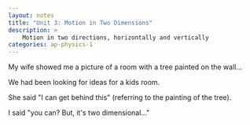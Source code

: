 ```yaml
---
layout: notes
title: "Unit 3: Motion in Two Dimensions"
description: >
    Motion in two directions, horizontally and vertically
categories: ap-physics-1
---
```


My wife showed me a picture of a room with a tree painted on the wall...

We had been looking for ideas for a kids room.

She said "I can get behind this" (referring to the painting of the tree).

I said "you can? But, it's two dimensional..."
